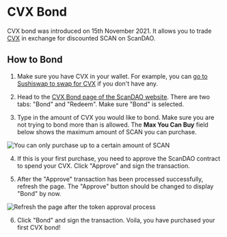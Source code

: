 # CVX Bond

CVX bond was introduced on 15th November 2021. It allows you to trade [CVX](https://www.coingecko.com/en/coins/convex-finance) in exchange for discounted SCAN on ScanDAO.

## How to Bond

1. Make sure you have CVX in your wallet. For example, you can [go to Sushiswap to swap for CVX](https://app.sushi.com/swap?inputCurrency=0x4e3fbd56cd56c3e72c1403e103b45db9da5b9d2b&outputCurrency=BNB) if you don't have any.

2. Head to the [CVX Bond page of the ScanDAO website](https://app.scandao.com/#/bonds/cvx). There are two tabs: "Bond" and "Redeem". Make sure "Bond" is selected.

3. Type in the amount of CVX you would like to bond. Make sure you are not trying to bond more than is allowed. The **Max You Can Buy** field below shows the maximum amount of SCAN you can purchase.

![You can only purchase up to a certain amount of SCAN](../../.gitbook/assets/max_you_can_buy.png)

4. If this is your first purchase, you need to approve the ScanDAO contract to spend your CVX. Click "Approve" and sign the transaction.

5. After the "Approve" transaction has been processed successfully, refresh the page. The "Approve" button should be changed to display "Bond" by now.

![Refresh the page after the token approval process](../../.gitbook/assets/bond_busd_refresh%20%281%29.png)

6. Click "Bond" and sign the transaction. Voila, you have purchased your first CVX bond!
